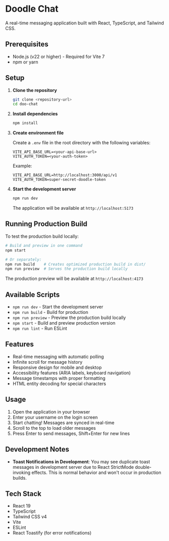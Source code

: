 # Doodle Chat

A real-time messaging application built with React, TypeScript, and Tailwind CSS.

## Prerequisites

- Node.js (v22 or higher) - Required for Vite 7
- npm or yarn

## Setup

1. **Clone the repository**

   ```bash
   git clone <repository-url>
   cd doo-chat
   ```

2. **Install dependencies**

   ```bash
   npm install
   ```

3. **Create environment file**

   Create a `.env` file in the root directory with the following variables:

   ```env
   VITE_API_BASE_URL=<your-api-base-url>
   VITE_AUTH_TOKEN=<your-auth-token>
   ```

   Example:

   ```env
   VITE_API_BASE_URL=http://localhost:3000/api/v1
   VITE_AUTH_TOKEN=super-secret-doodle-token
   ```

4. **Start the development server**

   ```bash
   npm run dev
   ```

   The application will be available at `http://localhost:5173`

## Running Production Build

To test the production build locally:

```bash
# Build and preview in one command
npm start

# Or separately:
npm run build    # Creates optimized production build in dist/
npm run preview  # Serves the production build locally
```

The production preview will be available at `http://localhost:4173`

## Available Scripts

- `npm run dev` - Start the development server
- `npm run build` - Build for production
- `npm run preview` - Preview the production build locally
- `npm start` - Build and preview production version
- `npm run lint` - Run ESLint

## Features

- Real-time messaging with automatic polling
- Infinite scroll for message history
- Responsive design for mobile and desktop
- Accessibility features (ARIA labels, keyboard navigation)
- Message timestamps with proper formatting
- HTML entity decoding for special characters

## Usage

1. Open the application in your browser
2. Enter your username on the login screen
3. Start chatting! Messages are synced in real-time
4. Scroll to the top to load older messages
5. Press Enter to send messages, Shift+Enter for new lines

## Development Notes

- **Toast Notifications in Development**: You may see duplicate toast messages in development server due to React StrictMode double-invoking effects. This is normal behavior and won't occur in production builds.

## Tech Stack

- React 19
- TypeScript
- Tailwind CSS v4
- Vite
- ESLint
- React Toastify (for error notifications)
